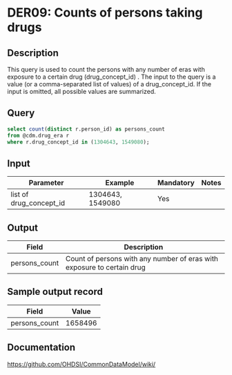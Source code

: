 <!---
Group:drug era
Name:DER09 Counts of persons taking drugs
Author:Patrick Ryan
CDM Version: 5.0
-->

# DER09: Counts of persons taking drugs

## Description
This query is used to count the persons with any number of eras with exposure to a certain drug (drug_concept_id) . The input to the query is a value (or a comma-separated list of values) of a drug_concept_id. If the input is omitted, all possible values are summarized.

## Query
```sql
select count(distinct r.person_id) as persons_count
from @cdm.drug_era r
where r.drug_concept_id in (1304643, 1549080);
```

## Input

| Parameter |  Example |  Mandatory |  Notes |
| --- | --- | --- | --- |
| list of drug_concept_id | 1304643, 1549080 | Yes |   |

## Output

|  Field |  Description |
| --- | --- |
| persons_count |  Count of persons with any number of eras with exposure to certain drug |

## Sample output record

|  Field |  Value |
| --- | --- |
| persons_count |  1658496 |



## Documentation
https://github.com/OHDSI/CommonDataModel/wiki/
